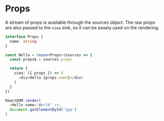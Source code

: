 # Props

A stream of props is available through the sources object. The raw props are also passed to the `view` sink, so it can be easely used on the rendering.

```typescript
interface Props {
  name: string
}

const Hello = reuse<Props>(sources => {
  const props$ = sources.props

  return {
    view: ({ props }) => (
      <div>Hello {props.name}</div>
    )
  }
})

ReactDOM.render(
  <Hello name='World' />,
  document.getElementById('app')
)
```
